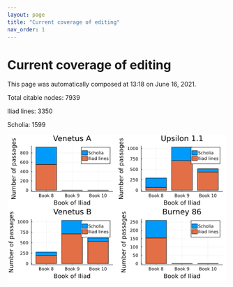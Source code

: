 ```yaml
---
layout: page
title: "Current coverage of editing"
nav_order: 1
---
```



# Current coverage of editing

This page was automatically composed at 13:18 on June 16, 2021.

Total citable nodes: 7939

Iliad lines: 3350

Scholia: 1599

![Summary of coverage](./coverage.png)
